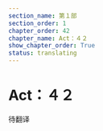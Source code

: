 ```yaml
---
section_name: 第１部
section_order: 1
chapter_order: 42
chapter_name: Act：４２
show_chapter_order: True
status: translating
---
```


# Act：４２
待翻译
